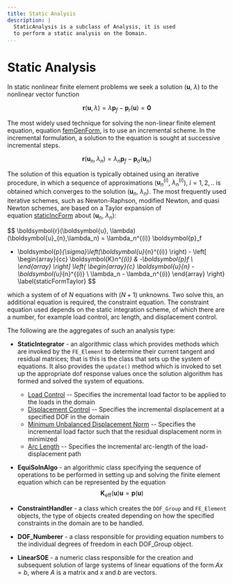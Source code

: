 ```yaml
---
title: Static Analysis
description: |
  StaticAnalysis is a subclass of Analysis, it is used 
  to perform a static analysis on the Domain.
...
```


# Static Analysis

In static nonlinear finite element problems we seek a solution ($\boldsymbol{u}$, $\lambda$) 
to the nonlinear vector function

$$
\boldsymbol{r}(\boldsymbol{u}, \lambda) = \lambda \boldsymbol{p}_f - \boldsymbol{p}_r(\boldsymbol{u}) = \boldsymbol{0}
%\label{staticGenForm}
$$

The most widely used technique for solving the non-linear finite element
equation, equation [femGenForm](#femGenForm), is to use 
an incremental scheme. In the incremental formulation, a solution to 
the equation is sought at successive incremental steps.

$$
\boldsymbol{r}(\boldsymbol{u}_{n}, \lambda_n) = \lambda_n \boldsymbol{p}_f - \boldsymbol{p}_{\sigma}(\boldsymbol{u}_{n})
$$

The solution of this equation is typically obtained using an iterative
procedure, in which a sequence of approximations ($\boldsymbol{u}_{n}^{(i)}$,
$\lambda_n^{(i)}$), $i=1,2, ..$ is obtained which converges to the
solution ($\boldsymbol{u}_n$, $\lambda_n)$. The most frequently used iterative
schemes, such as Newton-Raphson, modified Newton, and quasi Newton
schemes, are based on a Taylor expansion of
equation [staticIncForm](#staticIncForm) about ($\boldsymbol{u}_{n}$, $\lambda_n$):

$$
\boldsymbol{r}(\boldsymbol{u}, \lambda)(\boldsymbol{u}_{n},\lambda_n) = \lambda_n^{(i)} \boldsymbol{p}_f 
 - \boldsymbol{p}_{\sigma}\left(\boldsymbol{u}_{n}^{(i)} \right) - \left[
\begin{array}{cc}
\boldsymbol{K}_n^{(i)} & -\boldsymbol{p}_f \\
\end{array} \right] 
\left\{
\begin{array}{c}
\boldsymbol{u}_{n} - \boldsymbol{u}_{n}^{(i)}  \\ 
\lambda_n - \lambda_n^{(i)} 
\end{array} \right\}
\label{staticFormTaylor}
$$

which a system of of $N$ equations with ($N+1$) unknowns. Two solve
this, an additional equation is required, the constraint equation. The
constraint equation used depends on the static integration scheme, of
which there are a number, for example load control, arc length, and
displacement control.


The following are the aggregates of such an analysis type:

-  **StaticIntegrator** - an algorithmic class which provides methods
   which are invoked by the `FE_Element` to determine their current
   tangent and residual matrices; that is this is the class that sets
   up the system of equations. It also provides the `update()` method
   which is invoked to set up the appropriate dof response values once
   the solution algorithm has formed and solved the system of
   equations.
   - [Load Control]() -- Specifies the incremental load factor to be applied to the loads in the domain
   - [Displacement Control]() -- Specifies the incremental displacement at a specified DOF in the domain
   - [Minimum Unbalanced Displacement Norm](StaticIntegrator/) -- Specifies the incremental load factor such that the residual displacement norm in minimized
   - [Arc Length](StaticIntegrator/ArcLength1) -- Specifies the incremental arc-length of the load-displacement path


-  **EquiSolnAlgo** - an algorithmic class specifying the sequence of
   operations to be performed in setting up and solving the finite
   element equation which can be represented by the equation 
   $$
   \boldsymbol{K}_{\mathrm{eff}}(\boldsymbol{u}) \boldsymbol{u} = \boldsymbol{p}(\boldsymbol{u})
   $$

-  **ConstraintHandler** - a class which creates the `DOF_Group` and
   `FE_Element` objects, the type of objects created depending on how the
   specified constraints in the domain are to be handled.

-  **DOF_Numberer** - a class responsible for providing equation
   numbers to the individual degrees of freedom in each DOF_Group
   object.

-  **LinearSOE** - a numeric class responsible for the creation and
   subsequent solution of large systems of linear equations of the form
   $Ax = b$, where $A$ is a matrix and $x$ and $b$ are vectors.


